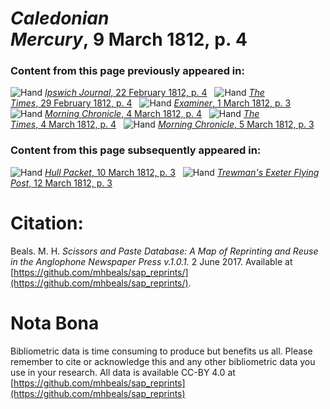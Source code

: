 # *Caledonian Mercury*, 9 March 1812, p. 4  
  
### Content from this page previously appeared in:  
![Hand](http://scissorsandpaste.net/wp-content/uploads/2017/06/smallhandpointer.png) [*Ipswich Journal*, 22 February 1812, p. 4](https://mhbeals.github.io/sap_html/Ipswich-Journal/Ipswich-Journal-22-February-1812-p-4)  
![Hand](http://scissorsandpaste.net/wp-content/uploads/2017/06/smallhandpointer.png) [*The Times*, 29 February 1812, p. 4](https://mhbeals.github.io/sap_html/The-Times/The-Times-29-February-1812-p-4)  
![Hand](http://scissorsandpaste.net/wp-content/uploads/2017/06/smallhandpointer.png) [*Examiner*, 1 March 1812, p. 3](https://mhbeals.github.io/sap_html/Examiner/Examiner-1-March-1812-p-3)  
![Hand](http://scissorsandpaste.net/wp-content/uploads/2017/06/smallhandpointer.png) [*Morning Chronicle*, 4 March 1812, p. 4](https://mhbeals.github.io/sap_html/Morning-Chronicle/Morning-Chronicle-4-March-1812-p-4)  
![Hand](http://scissorsandpaste.net/wp-content/uploads/2017/06/smallhandpointer.png) [*The Times*, 4 March 1812, p. 4](https://mhbeals.github.io/sap_html/The-Times/The-Times-4-March-1812-p-4)  
![Hand](http://scissorsandpaste.net/wp-content/uploads/2017/06/smallhandpointer.png) [*Morning Chronicle*, 5 March 1812, p. 3](https://mhbeals.github.io/sap_html/Morning-Chronicle/Morning-Chronicle-5-March-1812-p-3)  
  
### Content from this page subsequently appeared in:  
![Hand](http://scissorsandpaste.net/wp-content/uploads/2017/06/smallhandpointer.png) [*Hull Packet*, 10 March 1812, p. 3](https://mhbeals.github.io/sap_html/Hull-Packet/Hull-Packet-10-March-1812-p-3)  
![Hand](http://scissorsandpaste.net/wp-content/uploads/2017/06/smallhandpointer.png) [*Trewman's Exeter Flying Post*, 12 March 1812, p. 3](https://mhbeals.github.io/sap_html/Trewman's-Exeter-Flying-Post/Trewman's-Exeter-Flying-Post-12-March-1812-p-3)  


# Citation: 

Beals. M. H. *Scissors and Paste Database: A Map of Reprinting and Reuse in the Anglophone Newspaper Press v.1.0.1.* 2 June 2017. Available at [https://github.com/mhbeals/sap_reprints/](https://github.com/mhbeals/sap_reprints/). 

# Nota Bona

Bibliometric data is time consuming to produce but benefits us all. Please remember to cite or acknowledge this and any other bibliometric data you use in your research. All data is available CC-BY 4.0 at [https://github.com/mhbeals/sap_reprints](https://github.com/mhbeals/sap_reprints)